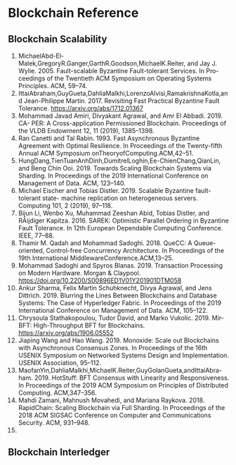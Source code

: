# Blockchain Reference

## Blockchain Scalability

1. MichaelAbd-El-Malek,GregoryR.Ganger,GarthR.Goodson,MichaelK.Reiter, and Jay J. Wylie. 2005. Fault-scalable Byzantine Fault-tolerant Services. In Pro- ceedings of the Twentieth ACM Symposium on Operating Systems Principles. ACM, 59–74.
2. IttaiAbraham,GuyGueta,DahliaMalkhi,LorenzoAlvisi,RamakrishnaKotla,and Jean-Philippe Martin. 2017. Revisiting Fast Practical Byzantine Fault Tolerance. https://arxiv.org/abs/1712.01367
3. Mohammad Javad Amiri, Divyakant Agrawal, and Amr El Abbadi. 2019. CA- PER: A Cross-application Permissioned Blockchain. Proceedings of the VLDB Endowment 12, 11 (2019), 1385–1398. 
4. Ran Canetti and Tal Rabin. 1993. Fast Asynchronous Byzantine Agreement with Optimal Resilience. In Proceedings of the Twenty-fifth Annual ACM Symposium onTheoryofComputing.ACM,42–51.
5. HungDang,TienTuanAnhDinh,DumitrelLoghin,Ee-ChienChang,QianLin, and Beng Chin Ooi. 2019. Towards Scaling Blockchain Systems via Sharding. In Proceedings of the 2019 International Conference on Management of Data. ACM, 123–140.
6. Michael Eischer and Tobias Distler. 2019. Scalable Byzantine fault-tolerant state- machine replication on heterogeneous servers. Computing 101, 2 (2019), 97–118.
7. Bijun Li, Wenbo Xu, Muhammad Zeeshan Abid, Tobias Distler, and RÃijdiger Kapitza. 2016. SAREK: Optimistic Parallel Ordering in Byzantine Fault Tolerance. In 12th European Dependable Computing Conference. IEEE, 77–88.
8. Thamir M. Qadah and Mohammad Sadoghi. 2018. QueCC: A Queue-oriented, Control-free Concurrency Architecture. In Proceedings of the 19th International MiddlewareConference.ACM,13–25.
9. Mohammad Sadoghi and Spyros Blanas. 2019. Transaction Processing on Modern Hardware. Morgan & Claypool. https://doi.org/10.2200/S00896ED1V01Y201901DTM058
10. Ankur Sharma, Felix Martin Schuhknecht, Divya Agrawal, and Jens Dittrich. 2019. Blurring the Lines Between Blockchains and Database Systems: The Case of Hyperledger Fabric. In Proceedings of the 2019 International Conference on Management of Data. ACM, 105–122.
11. Chrysoula Stathakopoulou, Tudor David, and Marko Vukolic. 2019. Mir-BFT: High-Throughput BFT for Blockchains. https://arxiv.org/abs/1906.05552
12. Jiaping Wang and Hao Wang. 2019. Monoxide: Scale out Blockchains with Asynchronous Consensus Zones. In Proceedings of the 16th USENIX Symposium on Networked Systems Design and Implementation. USENIX Association, 95–112.
13. MaofanYin,DahliaMalkhi,MichaelK.Reiter,GuyGolanGueta,andIttaiAbra- ham. 2019. HotStuff: BFT Consensus with Linearity and Responsiveness. In Proceedings of the 2019 ACM Symposium on Principles of Distributed Computing. ACM,347–356.
14. Mahdi Zamani, Mahnush Movahedi, and Mariana Raykova. 2018. RapidChain: Scaling Blockchain via Full Sharding. In Proceedings of the 2018 ACM SIGSAC Conference on Computer and Communications Security. ACM, 931–948.
15. 

## Blockchain Interledger
